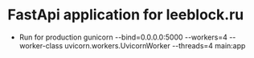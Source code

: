 # FastApi application for leeblock.ru

* Run for production
gunicorn --bind=0.0.0.0:5000 --workers=4 --worker-class uvicorn.workers.UvicornWorker --threads=4 main:app